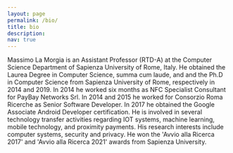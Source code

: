 ```yaml
---
layout: page
permalink: /bio/
title: bio
description:
nav: true
---
```


Massimo La Morgia is an Assistant Professor (RTD-A) at the Computer Science Department of Sapienza University of Rome, Italy. He obtained the Laurea Degree in Computer Science, summa cum laude, and and the Ph.D in Computer Science from Sapienza University of Rome, respectively in 2014 and 2019.
In 2014 he worked six months as NFC Specialist Consultant for PayBay Networks Srl. In 2014 and 2015 he worked for Consorzio Roma Ricerche as Senior Software Developer. In 2017 he obtained the Google Associate Android Developer certification.
He is involved in several technology transfer activities regarding IOT systems, machine learning, mobile technology, and proximity payments.
His research interests include computer systems, security and privacy. He won the 'Avvio alla Ricerca 2017' and 'Avvio alla Ricerca 2021' awards from Sapienza University.
